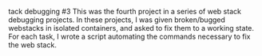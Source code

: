 tack debugging #3
This was the fourth project in a series of web stack debugging projects. In these projects, I was given broken/bugged webstacks in isolated containers, and asked to fix them to a working state. For each task, I wrote a script automating the commands necessary to fix the web stack.
